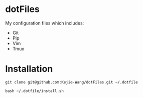 # dotFiles
My configuration files which includes:

- Git
- Pip
- Vim
- Tmux



# Installation

`git clone git@github.com:Kejie-Wang/dotFiles.git ~/.dotfile`

`bash ~/.dotfile/install.sh`


